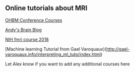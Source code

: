 
## Online tutorials about MRI

[OHBM Conference Courses](https://www.pathlms.com/ohbm/courses)

[Andy's Brain Blog](http://andysbrainblog.blogspot.com/)

[NIH fmri course 2018](https://fmrif.nimh.nih.gov/public/fmri-course/index_html)

[Machine learning Tutorial from Gael Varoquaux)(http://gael-varoquaux.info/interpreting_ml_tuto/index.html)

Let Alex know if you want to add any additional courses here
